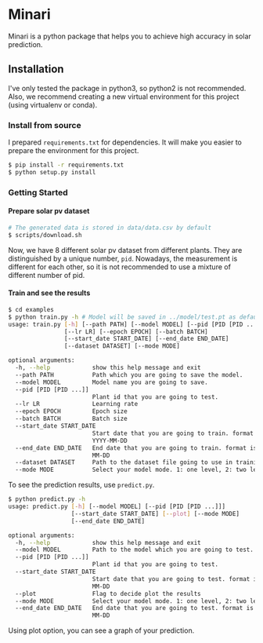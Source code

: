 # Minari

Minari is a python package that helps you to achieve high accuracy in solar prediction.

## Installation
I've only tested the package in python3, so python2 is not recommended. Also, we recommend creating a new virtual environment for this project (using virtualenv or conda).

### Install from source
I prepared `requirements.txt` for dependencies. It will make you easier to prepare the environment for this project.
```bash
$ pip install -r requirements.txt
$ python setup.py install
```

### Getting Started
#### Prepare solar pv dataset
```bash
# The generated data is stored in data/data.csv by default
$ scripts/download.sh
```
Now, we have 8 different solar pv dataset from different plants. They are distinguished by a unique number, `pid`. Nowadays, the measurement is different for each other, so it is not recommended to use a mixture of different number of pid.

#### Train and see the results
```bash
$ cd examples
$ python train.py -h # Model will be saved in ../model/test.pt as default.
usage: train.py [-h] [--path PATH] [--model MODEL] [--pid [PID [PID ...]]]
                [--lr LR] [--epoch EPOCH] [--batch BATCH]
                [--start_date START_DATE] [--end_date END_DATE]
                [--dataset DATASET] [--mode MODE]

optional arguments:
  -h, --help            show this help message and exit
  --path PATH           Path which you are going to save the model.
  --model MODEL         Model name you are going to save.
  --pid [PID [PID ...]]
                        Plant id that you are going to test.
  --lr LR               Learning rate
  --epoch EPOCH         Epoch size
  --batch BATCH         Batch size
  --start_date START_DATE
                        Start date that you are going to train. format is
                        YYYY-MM-DD
  --end_date END_DATE   End date that you are going to train. format is YYYY-
                        MM-DD
  --dataset DATASET     Path to the dataset file going to use in training.
  --mode MODE           Select your model mode. 1: one level, 2: two level
```
To see the prediction results, use `predict.py`.
```bash
$ python predict.py -h
usage: predict.py [-h] [--model MODEL] [--pid [PID [PID ...]]]
                  [--start_date START_DATE] [--plot] [--mode MODE]
                  [--end_date END_DATE]

optional arguments:
  -h, --help            show this help message and exit
  --model MODEL         Path to the model which you are going to test.
  --pid [PID [PID ...]]
                        Plant id that you are going to test.
  --start_date START_DATE
                        Start date that you are going to test. format is YYYY-
                        MM-DD
  --plot                Flag to decide plot the results
  --mode MODE           Select your model mode. 1: one level, 2: two level
  --end_date END_DATE   End date that you are going to test. format is YYYY-
                        MM-DD
```
Using plot option, you can see a graph of your prediction.
